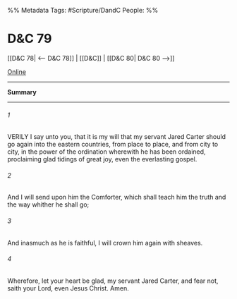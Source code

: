%% Metadata
Tags: #Scripture/DandC
People: 
%%
# D&C 79
[[D&C 78| <-- D&C 78]] | [[D&C]] | [[D&C 80| D&C 80 -->]]

[Online](https://churchofjesuschrist.org/study/scriptures/dc-testament/dc/79?lang=eng)

---
__Summary__



---
###### 1
VERILY I say unto you, that it is my will that my servant Jared Carter should go again into the eastern countries, from place to place, and from city to city, in the power of the ordination wherewith he has been ordained, proclaiming glad tidings of great joy, even the everlasting gospel.
###### 2
And I will send upon him the Comforter, which shall teach him the truth and the way whither he shall go;
###### 3
And inasmuch as he is faithful, I will crown him again with sheaves.
###### 4
Wherefore, let your heart be glad, my servant Jared Carter, and fear not, saith your Lord, even Jesus Christ. Amen.




